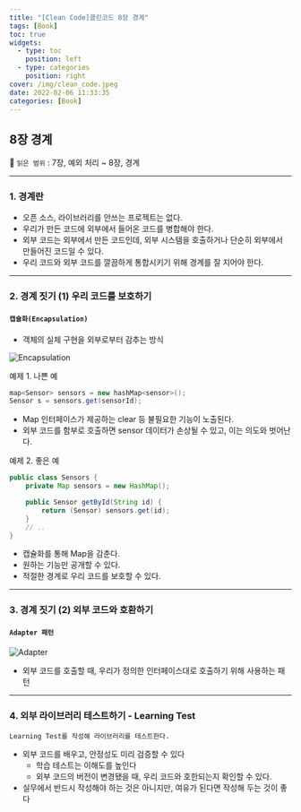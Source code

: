 ```yaml
---
title: "[Clean Code]클린코드 8장 경계"
tags: [Book]
toc: true
widgets:
  - type: toc
    position: left
  - type: categories
    position: right
cover: /img/clean_code.jpeg
date: 2022-02-06 11:33:35
categories: [Book]
---
```


</pre>
<!--more-->

<!--more-->

## **8장 경계**

🔖 `읽은 범위` : 7장, 예외 처리 ~ 8장, 경계

---

### **1. 경계란**

- 오픈 소스, 라이브러리를 안쓰는 프로젝트는 없다.
- 우리가 만든 코드에 외부에서 들어온 코드를 병합해야 한다.
- 외부 코드는 외부에서 만든 코드인데, 외부 시스템을 호출하거나 단순히 외부에서 만들어진 코드일 수 있다.
- 우리 코드와 외부 코드를 깔끔하게 통합시키기 위해 경계를 잘 지어야 한다.

---

### **2. 경계 짓기 (1) 우리 코드를 보호하기**

#### `캡슐화(Encapsulation)`

- 객체의 실체 구현을 외부로부터 감추는 방식

![Encapsulation](/img/클린코드-8장-경계/1.png?style=centerme)

예제 1. 나쁜 예

```java
map<Sensor> sensors = new hashMap<sensor>();
Sensor s = sensors.get(sensorId);
```

- Map 인터페이스가 제공하는 clear 등 불필요한 기능이 노출된다.
- 외부 코드를 함부로 호출하면 sensor 데이터가 손상될 수 있고, 이는 의도와 벗어난다.

예제 2. 좋은 예

```java
public class Sensors {
    private Map sensors = new HashMap();

    public Sensor getById(String id) {
        return (Sensor) sensors.get(id);
    }
    // ..
}
```

- 캡슐화를 통해 Map을 감춘다.
- 원하는 기능만 공개할 수 있다.
- 적절한 경계로 우리 코드를 보호할 수 있다.

---

### **3. 경계 짓기 (2) 외부 코드와 호환하기**

#### `Adapter 패턴`

![Adapter](/img/클린코드-8장-경계/2.png?style=centerme)

- 외부 코드를 호출할 때, 우리가 정의한 인터페이스대로 호출하기 위해 사용하는 패턴

---

### **4. 외부 라이브러리 테스트하기 - Learning Test**

`Learning Test를 작성해 라이브러리를 테스트한다.`

- 외부 코드를 배우고, 안정성도 미리 검증할 수 있다
  - 학습 테스트는 이해도를 높인다
  - 외부 코드의 버전이 변경됐을 때, 우리 코드와 호한되는지 확인할 수 있다.
- 실무에서 반드시 작성해야 하는 것은 아니지만, 여유가 된다면 작성해 두는 것이 좋다
